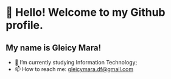 # 👋 Hello! Welcome to my Github profile.
## My name is Gleicy Mara!

- 🌱 I’m currently studying Information Technology;
- 📫 How to reach me: gleicymara.df@gmail.com


